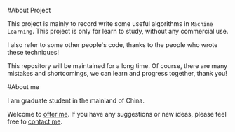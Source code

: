 #About Project

This project is mainly to record write some useful algorithms in `Machine Learning`. This project is only for learn to study, without any commercial use. 

I also refer to some other people's code, thanks to the people who wrote these techniques!

This repository will be maintained for a long time. Of course, there are many mistakes and shortcomings, we can learn and progress together, thank you!

#About me

I am graduate student in the mainland of China.

Welcome to [offer me](mailto:multitriumph92@gmail.com). If you have any suggestions or new ideas, please feel free to [contact me](mailto:multitriumph92@gmail.com).
